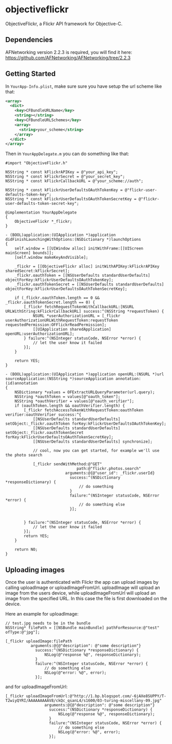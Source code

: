 objectiveflickr
===============

ObjectiveFlickr, a Flickr API framework for Objective-C.

Dependencies
------------

AFNetworking version 2.2.3 is required, you will find it here: https://github.com/AFNetworking/AFNetworking/tree/2.2.3

Getting Started
---------------

In `YourApp-Info.plist`, make sure sure you have setup the url scheme like that:
```xml
<array>
  <dict>
    <key>CFBundleURLName</key>
    <string></string>
    <key>CFBundleURLSchemes</key>
    <array>
      <string>your_scheme</string>
    </array>
  </dict>
</array>
```

Then in `YourAppDelegate.m` you can do something like that:
```objc
#import "ObjectiveFlickr.h"

NSString * const kFlickrAPIKey = @"your_api_key";
NSString * const kFlickrSecret = @"your_secret_key";
NSString * const kFlickrCallbackURL = @"your_scheme://auth";

NSString * const kFlickrUserDefaultsOAuthTokenKey = @"flickr-user-defaults-token-key";
NSString * const kFlickrUserDefaultsOAuthTokenSecretKey = @"flickr-user-defaults-token-secret-key";

@implementation YourAppDelegate
{
    ObjectiveFlickr *_flickr;
}

- (BOOL)application:(UIApplication *)application didFinishLaunchingWithOptions:(NSDictionary *)launchOptions
{
    self.window = [[UIWindow alloc] initWithFrame:[[UIScreen mainScreen] bounds]];
    [self.window makeKeyAndVisible];

    _flickr = [[ObjectiveFlickr alloc] initWithAPIKey:kFlickrAPIKey sharedSecret:kFlickrSecret];
    _flickr.oauthToken = [[NSUserDefaults standardUserDefaults] objectForKey:kFlickrUserDefaultsOAuthTokenKey];
    _flickr.oauthTokenSecret = [[NSUserDefaults standardUserDefaults] objectForKey:kFlickrUserDefaultsOAuthTokenSecretKey];
    
    if (_flickr.oauthToken.length == 0 && _flickr.oauthTokenSecret.length == 0) {
        [_flickr fetchRequestTokenWithCallbackURL:[NSURL URLWithString:kFlickrCallbackURL] success:^(NSString *requestToken) {
            NSURL *userAuthorizationURL = [_flickr userAuthorizationURLWithRequestToken:requestToken requestedPermission:OFFlickrReadPermission];
            [[UIApplication sharedApplication] openURL:userAuthorizationURL];
        } failure:^(NSInteger statusCode, NSError *error) {
            // let the user know it failed
        }];
    }
    
    return YES;
}

- (BOOL)application:(UIApplication *)application openURL:(NSURL *)url sourceApplication:(NSString *)sourceApplication annotation:(id)annotation
{
    NSDictionary *values = OFExtractURLQueryParameter(url.query);
    NSString *oauthToken = values[@"oauth_token"];
    NSString *oauthVerifier = values[@"oauth_verifier"];
    if (oauthToken.length && oauthVerifier.length) {
        [_flickr fetchAccessTokenWithRequestToken:oauthToken verifier:oauthVerifier success:^{
            [[NSUserDefaults standardUserDefaults] setObject:_flickr.oauthToken forKey:kFlickrUserDefaultsOAuthTokenKey];
            [[NSUserDefaults standardUserDefaults] setObject:_flickr.oauthTokenSecret forKey:kFlickrUserDefaultsOAuthTokenSecretKey];
            [[NSUserDefaults standardUserDefaults] synchronize];
            
            // cool, now you can get started, for example we'll use the photo search
            
            [_flickr sendWithMethod:@"GET"
                               path:@"flickr.photos.search"
                          arguments:@{@"user_id": _flickr.userId}
                            success:^(NSDictionary *responseDictionary) {
                                // do something
                            }
                            failure:^(NSInteger statusCode, NSError *error) {
                                // do something else
                            }];
            
            
        } failure:^(NSInteger statusCode, NSError *error) {
            // let the user know it failed
        }];
        return YES;
    }

    return NO;
}
```

Uploading images
----------------

Once the user is authenticated with Flickr the app can upload images by calling uploadImage or uploadImageFromUrl.
uploadImage will upload an image from the users device, while uploadImageFromUrl will upload an image from the specified URL.
In this case the file is first downloaded on the device.

Here an example for uploadImage:

```objc
// test.jpg needs to be in the bundle
NSString* filePath = [[NSBundle mainBundle] pathForResource:@"test" ofType:@"jpg"];

[_flickr uploadImage:filePath
           arguments:@{@"description": @"some description"}
             success:^(NSDictionary *responseDictionary) {
                 NSLog(@"response %@", responseDictionary);
             }
             failure:^(NSInteger statusCode, NSError *error) {
                 // do something else
                 NSLog(@"error: %@", error);
             }];

```

and for uploadImageFromUrl:

```objc
[_flickr uploadImageFromUrl:@"http://1.bp.blogspot.com/-6jAXe8SUPPY/T-T2wiyQYRI/AAAAAAAAAV8/ckQc_qsanL4/s1600/03-turing-miscellany-09.jpg"
                 arguments:@{@"description": @"some description"}
                   success:^(NSDictionary *responseDictionary) {
                       NSLog(@"response %@", responseDictionary);
                   }
                   failure:^(NSInteger statusCode, NSError *error) {
                       // do something else
                       NSLog(@"error: %@", error);
                   }];
```
